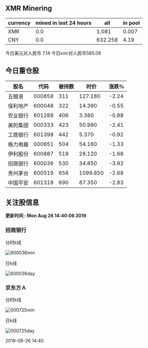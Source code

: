 ## XMR Minering

|currency|mined in last 24 hours|all|in pool|
|---|---|---|---|
|XMR|0.0|1.081|0.007|
|CNY|0.0|632.258|4.19|

今日美元对人民币 7.14	今日xmr对人民币585.06


## 今日重仓股 

|股名|代码|被持数|时价|涨跌%|
|---|---|---|---|---|
|五粮液|000858|311|127.180|-2.24|
|保利地产|600048|322|14.390|-0.55|
|农业银行|601288|406|3.380|-0.88|
|美的集团|000333|423|50.990|-2.41|
|工商银行|601398|442|5.370|-0.92|
|格力电器|000651|504|54.160|-1.33|
|伊利股份|600887|519|28.120|-1.68|
|招商银行|600036|530|34.850|-3.92|
|贵州茅台|600519|658|1099.850|-2.68|
|中国平安|601318|690|87.350|-2.83|

## 关注股信息
**更新时间 : Mon Aug 26 14:40:06 2019**
### 招商银行 
分时k线

![600036min](http://image.sinajs.cn/newchart/min/n/sh600036.gif)

日k线

![600036day](http://image.sinajs.cn/newchart/daily/n/sh600036.gif)

### 京东方Ａ 
分时k线

![000725min](http://image.sinajs.cn/newchart/min/n/sz000725.gif)

日k线

![000725day](http://image.sinajs.cn/newchart/daily/n/sz000725.gif)

2019-08-26 14:40